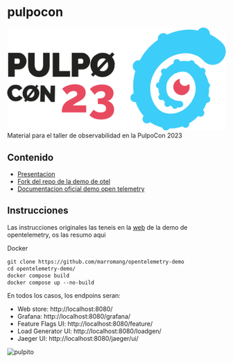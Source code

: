 # pulpocon
![PulpoCon](img/logoHoriz.svg)
Material para el taller de observabilidad en la PulpoCon 2023

## Contenido
* [Presentacion](https://github.com/marromang/pulpocon/docs/presentacion)
* [Fork del repo de la demo de otel](https://github.com/marromang/opentelemetry-demo)
* [Documentacion oficial demo open telemetry](https://opentelemetry.io/docs/demo/)
## Instrucciones
Las instrucciones originales las teneis en la [web](https://opentelemetry.io/docs/demo/docker-deployment/) de la demo de opentelemetry, os las resumo aqui

Docker

```
git clone https://github.com/marromang/opentelemetry-demo
cd opentelemetry-demo/
docker compose build
docker compose up --no-build
```

En todos los casos, los endpoins seran:
* Web store: http://localhost:8080/
* Grafana: http://localhost:8080/grafana/
* Feature Flags UI: http://localhost:8080/feature/
* Load Generator UI: http://localhost:8080/loadgen/
* Jaeger UI: http://localhost:8080/jaeger/ui/

![pulpito](img/pulpi.png)